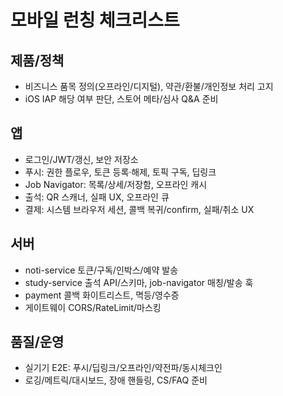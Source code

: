 # 모바일 런칭 체크리스트

## 제품/정책
- 비즈니스 품목 정의(오프라인/디지털), 약관/환불/개인정보 처리 고지
- iOS IAP 해당 여부 판단, 스토어 메타/심사 Q&A 준비

## 앱
- 로그인/JWT/갱신, 보안 저장소
- 푸시: 권한 플로우, 토큰 등록·해제, 토픽 구독, 딥링크
- Job Navigator: 목록/상세/저장함, 오프라인 캐시
- 출석: QR 스캐너, 실패 UX, 오프라인 큐
- 결제: 시스템 브라우저 세션, 콜백 복귀/confirm, 실패/취소 UX

## 서버
- noti-service 토큰/구독/인박스/예약 발송
- study-service 출석 API/스키마, job-navigator 매칭/발송 훅
- payment 콜백 화이트리스트, 멱등/영수증
- 게이트웨이 CORS/RateLimit/마스킹

## 품질/운영
- 실기기 E2E: 푸시/딥링크/오프라인/약전파/동시체크인
- 로깅/메트릭/대시보드, 장애 핸들링, CS/FAQ 준비
